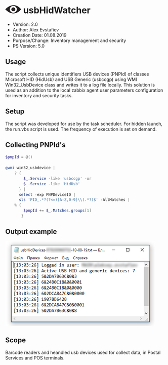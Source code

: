 # ![Screenshot](eye-logo-50x26.PNG) usbHidWatcher

- Version: 2.0
- Author: Alex Evstafiev
- Creation Date:  01.08.2019
- Purpose/Change: Inventory management and security
- PS Version: 5.0 

## Usage
    
The script collects unique identifiers USB devices (PNPId) of classes Microsoft HID (HidUsb) and USB Generic (usbccgp) using WMI Win32_UsbDevice class and writes it to a log file locally. This solution is used as an addition to the local zabbix agent user parameters configuration for inventory and security tasks.

## Setup

The script was developed for use by the task scheduler. For hidden launch, the run.vbs script is used. The frequency of execution is set on demand. 

## Collecting PNPId's

```PowerShell
$pnpId = @()

gwmi win32_usbdevice |
    ? {
        $_.Service -like 'usbccgp' -or 
        $_.Service -like 'HidUsb'
      } | 
      select -exp PNPDeviceID | 
      sls 'PID_.*?(?<=)[A-Z,0-9]\\(.*?)$' -AllMatches | 
    % {
        $pnpId += $_.Matches.groups[1]
       }
```

## Output example

![Screenshot](usbHidWatcher-log-example.PNG)

## Scope

Barcode readers and heandled usb devices used for collect data, in Postal Services and POS terminals.